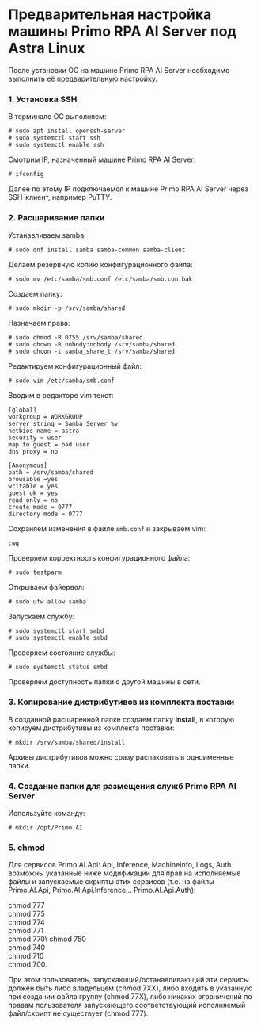 # Предварительная настройка машины Primo RPA AI Server под Astra Linux

После установки ОС на машине Primo RPA AI Server необходимо выполнить её предварительную настройку. 

### 1. Установка SSH

В терминале ОС выполняем:
```
# sudo apt install openssh-server
# sudo systemctl start ssh
# sudo systemctl enable ssh
```
Смотрим IP, назначенный машине Primo RPA AI Server:
```
# ifconfig
```
Далее по этому IP подключаемся к машине Primo RPA AI Server через SSH-клиент, например PuTTY.


### 2. Расшаривание папки

Устанавливаем samba:
```
# sudo dnf install samba samba-common samba-client
```

Делаем резервную копию конфигурационного файла:
```
# sudo mv /etc/samba/smb.conf /etc/samba/smb.con.bak
```
Создаем папку:
```
# sudo mkdir -p /srv/samba/shared
```
Назначаем права:
```
# sudo chmod -R 0755 /srv/samba/shared
# sudo chown -R nobody:nobody /srv/samba/shared
# sudo chcon -t samba_share_t /srv/samba/shared
```
Редактируем конфигурационный файл:
```
# sudo vim /etc/samba/smb.conf
```
Вводим в редакторе vim текст:
 ```
[global]
workgroup = WORKGROUP
server string = Samba Server %v
netbios name = astra
security = user
map to guest = bad user
dns proxy = no

[Anonymous]
path = /srv/samba/shared
browsable =yes
writable = yes
guest ok = yes
read only = no
create mode = 0777
directory mode = 0777
```

Сохраняем изменения в файле `smb.conf` и закрываем vim:
```
:wq
```
Проверяем корректность конфигурационного файла:
```
# sudo testparm
```
Открываем файервол:
```
# sudo ufw allow samba
```
Запускаем службу:
```
# sudo systemctl start smbd
# sudo systemctl enable smbd
```
Проверяем состояние службы:
```
# sudo systemctl status smbd
```
Проверяем доступность папки с другой машины в сети.


### 3. Копирование дистрибутивов из комплекта поставки

В созданной расшаренной папке создаем папку **install**, в которую копируем дистрибутивы из комплекта поставки:

```
# mkdir /srv/samba/shared/install
```
Архивы дистрибутивов можно сразу распаковать в одноименные папки.


### 4. Создание папки для размещения служб Primo RPA AI Server

Используйте команду:
```
# mkdir /opt/Primo.AI
```

### 5. chmod

Для сервисов Primo.AI.Api: Api, Inference, MachineInfo, Logs, Auth возможны указанные ниже модификации для прав на исполняемые файлы и запускаемые скрипты этих сервисов (т.е. на файлы Primo.AI.Api, Primo.AI.Api.Inference... Primo.AI.Api.Auth):

chmod 777\
chmod 775\
chmod 774\
chmod 771\
chmod 770\ 
chmod 750\
chmod 740\
chmod 710\
chmod 700.

При этом пользователь, запускающий/останавливающий эти сервисы должен быть либо владельцем (chmod 7XX), либо входить в указанную при создании файла группу (chmod 77X), либо никаких ограничений по правам пользователя запускающего соответствующий исполняемый файл/скрипт не существует (chmod 777).


